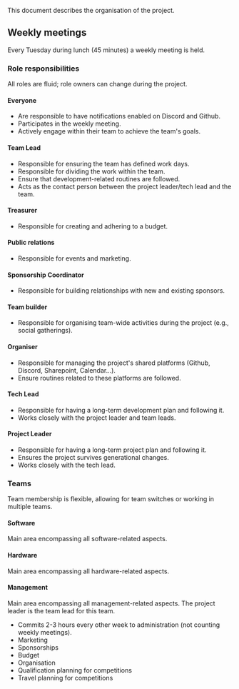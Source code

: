 This document describes the organisation of the project.

## Weekly meetings
Every Tuesday during lunch (45 minutes) a weekly meeting is held.

### Role responsibilities
All roles are fluid; role owners can change during the project.

#### Everyone
- Are responsible to have notifications enabled on Discord and Github.
- Participates in the weekly meeting.
- Actively engage within their team to achieve the team's goals.

#### Team Lead
- Responsible for ensuring the team has defined work days.
- Responsible for dividing the work within the team.
- Ensure that development-related routines are followed.
- Acts as the contact person between the project leader/tech lead and the team.

#### Treasurer
- Responsible for creating and adhering to a budget.

#### Public relations
- Responsible for events and marketing.

#### Sponsorship Coordinator
- Responsible for building relationships with new and existing sponsors.

#### Team builder
- Responsible for organising team-wide activities during the project (e.g., social gatherings).

#### Organiser
- Responsible for managing the project's shared platforms (Github, Discord, Sharepoint, Calendar...).
- Ensure routines related to these platforms are followed.

#### Tech Lead
- Responsible for having a long-term development plan and following it.
- Works closely with the project leader and team leads.

#### Project Leader
- Responsible for having a long-term project plan and following it.
- Ensures the project survives generational changes.
- Works closely with the tech lead.

### Teams
Team membership is flexible, allowing for team switches or working in multiple teams.

#### Software
Main area encompassing all software-related aspects.

#### Hardware
Main area encompassing all hardware-related aspects.

#### Management
Main area encompassing all management-related aspects. The project leader is the team lead for this team.
- Commits 2-3 hours every other week to administration (not counting weekly meetings).
- Marketing
- Sponsorships
- Budget
- Organisation
- Qualification planning for competitions
- Travel planning for competitions